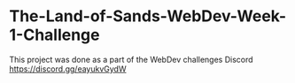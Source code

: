 # The-Land-of-Sands-WebDev-Week-1-Challenge
This project was done as a part of the WebDev challenges Discord https://discord.gg/eayukvGydW
